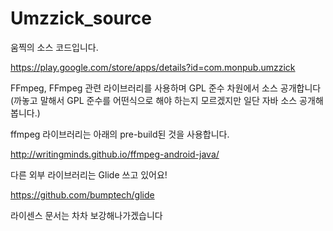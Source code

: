 # Umzzick_source

움찍의 소스 코드입니다.

https://play.google.com/store/apps/details?id=com.monpub.umzzick

FFmpeg, FFmpeg 관련 라이브러리를 사용하며 GPL 준수 차원에서 소스 공개합니다
(까놓고 말해서 GPL 준수를 어떤식으로 해야 하는지 모르겠지만 일단 자바 소스 공개해봅니다.)

ffmpeg 라이브러리는 아래의 pre-build된 것을 사용합니다.

http://writingminds.github.io/ffmpeg-android-java/

다른 외부 라이브러리는 Glide 쓰고 있어요!

https://github.com/bumptech/glide

라이센스 문서는 차차 보강해나가겠습니다
